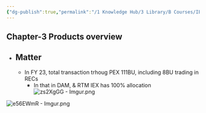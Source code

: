 ```yaml
---
{"dg-publish":true,"permalink":"/1 Knowledge Hub/3 Library/B Courses/IEX Course/Chapter-3/","noteIcon":""}
---
```


## Chapter-3 Products overview

    
- ## Matter
    
    - In FY 23, total transaction trhoug PEX 111BU, including 8BU trading in RECs
        - In that in DAM, & RTM IEX has 100% allocation
![zs2XgGG - Imgur.png](/img/user/Obsidian%20Functional%20Stuff/z-All%20pdfs,%20Images%20&%20Small%20Excalidraws/zs2XgGG%20-%20Imgur.png)

![e56EWmR - Imgur.png](/img/user/Obsidian%20Functional%20Stuff/z-All%20pdfs,%20Images%20&%20Small%20Excalidraws/e56EWmR%20-%20Imgur.png)
